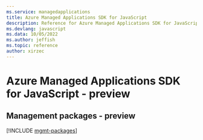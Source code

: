 ```yaml
---
ms.service: managedapplications
title: Azure Managed Applications SDK for JavaScript
description: Reference for Azure Managed Applications SDK for JavaScript
ms.devlang: javascript
ms.data: 10/05/2022
ms.author: jeffish
ms.topic: reference
author: xirzec
---
```

# Azure Managed Applications SDK for JavaScript - preview

## Management packages - preview
[!INCLUDE [mgmt-packages](managed-applications-mgmt-index.md)]